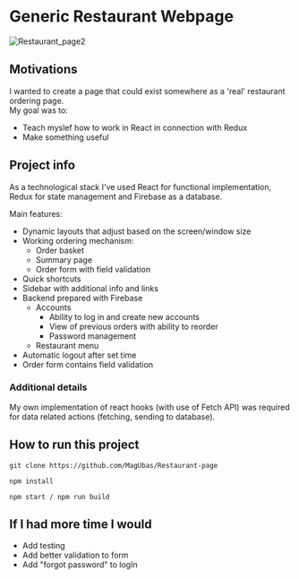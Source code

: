 # Generic Restaurant Webpage
![Restaurant_page2](https://user-images.githubusercontent.com/105423536/176177922-ab1f9a18-a7b9-428a-b55d-4ae1ab6fa8e6.gif)

## Motivations  
I wanted to create a page that could exist somewhere as a 'real' restaurant ordering page.  <br />
My goal was to: <br />
 - Teach myslef how to work in React in connection with Redux
 - Make something useful
 
## Project info
As a technological stack I've used React for functional implementation, Redux for state management and Firebase as a database.<br />

Main features:
  * Dynamic layouts that adjust based on the screen/window size
  * Working ordering mechanism:
    * Order basket
    * Summary page
    * Order form with field validation
  * Quick shortcuts
  * Sidebar with additional info and links
  * Backend prepared with Firebase
    * Accounts
      * Ability to log in and create new accounts
      * View of previous orders with ability to reorder
      * Password management
    * Restaurant menu
  * Automatic logout after set time
  * Order form contains field validation
  
  ### Additional details
My own implementation of react hooks (with use of Fetch API) was required for data related actions (fetching, sending to database).

## How to run this project  
```
git clone https://github.com/MagUbas/Restaurant-page

npm install

npm start / npm run build
```

## If I had more time I would
* Add testing
* Add better validation to form
* Add "forgot password" to logIn
 
 
 
 
